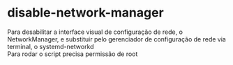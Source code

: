 # disable-network-manager
Para desabilitar a interface visual de configuração de rede, o NetworkManager, e substituir pelo gerenciador de configuração de rede via terminal, o systemd-networkd
<br>Para rodar o script precisa permissão de root
